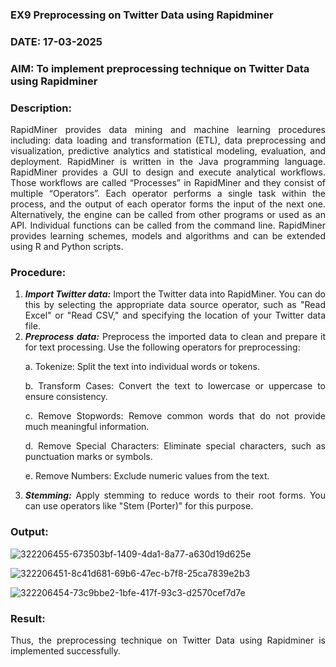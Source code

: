 ### EX9 Preprocessing on Twitter Data using Rapidminer
### DATE: 17-03-2025
### AIM: To implement preprocessing technique on Twitter Data using Rapidminer
### Description: 
<div align = "justify">
RapidMiner provides data mining and machine learning procedures including: data loading and transformation (ETL), data preprocessing and visualization, 
predictive analytics and statistical modeling, evaluation, and deployment. RapidMiner is written in the Java programming language. 
RapidMiner provides a GUI to design and execute analytical workflows. Those workflows are called “Processes” in RapidMiner and they consist of multiple “Operators”. 
Each operator performs a single task within the process, and the output of each operator forms the input of the next one. Alternatively, the engine can be called from 
other programs or used as an API. Individual functions can be called from the command line. 
RapidMiner provides learning schemes, models and algorithms and can be extended using R and Python scripts.

### Procedure:
1) ***Import Twitter data:*** Import the Twitter data into RapidMiner. You can do this by selecting the appropriate
data source operator, such as "Read Excel" or "Read CSV," and specifying the location of your Twitter data
file.
2) ***Preprocess data:*** Preprocess the imported data to clean and prepare it for text processing. Use the following
operators for preprocessing:
    <p>a. Tokenize: Split the text into individual words or tokens.
    <p>b. Transform Cases: Convert the text to lowercase or uppercase to ensure consistency.
    <p>c. Remove Stopwords: Remove common words that do not provide much meaningful information.
    <p>d. Remove Special Characters: Eliminate special characters, such as punctuation marks or symbols.
    <p>e. Remove Numbers: Exclude numeric values from the text.
3) ***Stemming:*** Apply stemming to reduce words to their root forms. You can use operators like "Stem (Porter)"
for this purpose.


### Output:

![322206455-673503bf-1409-4da1-8a77-a630d19d625e](https://github.com/user-attachments/assets/a45e8c9d-b9b0-4ff6-92c7-0bfc17fc8289)


![322206451-8c41d681-69b6-47ec-b7f8-25ca7839e2b3](https://github.com/user-attachments/assets/69330ef4-c710-4e57-aba5-ffb05e7563a8)


![322206454-73c9bbe2-1bfe-417f-93c3-d2570cef7d7e](https://github.com/user-attachments/assets/fdad123b-ea78-417f-8b4e-737025382944)

### Result:
Thus, the preprocessing technique on Twitter Data using Rapidminer is implemented successfully.
